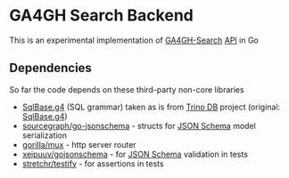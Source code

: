 # GA4GH Search Backend

This is an experimental implementation of [GA4GH-Search](https://github.com/ga4gh-discovery/ga4gh-search)
[API](https://github.com/ga4gh-discovery/ga4gh-search/blob/develop/openapi/openapi.yaml) in Go

## Dependencies

So far the code depends on these third-party non-core libraries

- [SqlBase.g4](sql/SqlBase.g4) (SQL grammar) taken as is from [Trino DB](https://github.com/trinodb/trino) project 
  (original: [SqlBase.g4](https://github.com/trinodb/trino/blob/master/presto-parser/src/main/antlr4/io/prestosql/sql/parser/SqlBase.g4))
- [sourcegraph/go-jsonschema](https://github.com/sourcegraph/go-jsonschema) - structs
  for [JSON Schema](https://json-schema.org/) model serialization
- [gorilla/mux](https://github.com/gorilla/mux) - http server router
- [xeipuuv/gojsonschema](https://github.com/xeipuuv/gojsonschema) - for [JSON Schema](https://json-schema.org/)
  validation in tests
- [stretchr/testify](https://github.com/stretchr/testify) - for assertions in tests


